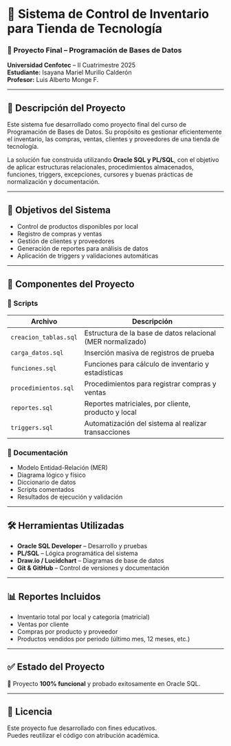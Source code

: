 # 🛒 Sistema de Control de Inventario para Tienda de Tecnología

### 📘 Proyecto Final – Programación de Bases de Datos  
**Universidad Cenfotec** – II Cuatrimestre 2025  
**Estudiante:** Isayana Mariel Murillo Calderón  
**Profesor:** Luis Alberto Monge F.

---

## 📌 Descripción del Proyecto

Este sistema fue desarrollado como proyecto final del curso de Programación de Bases de Datos. Su propósito es gestionar eficientemente el inventario, las compras, ventas, clientes y proveedores de una tienda de tecnología.

La solución fue construida utilizando **Oracle SQL y PL/SQL**, con el objetivo de aplicar estructuras relacionales, procedimientos almacenados, funciones, triggers, excepciones, cursores y buenas prácticas de normalización y documentación.

---

## 🎯 Objetivos del Sistema

- Control de productos disponibles por local
- Registro de compras y ventas
- Gestión de clientes y proveedores
- Generación de reportes para análisis de datos
- Aplicación de triggers y validaciones automáticas

---

## 🧩 Componentes del Proyecto

### 📁 Scripts

| Archivo | Descripción |
|--------|-------------|
| `creacion_tablas.sql` | Estructura de la base de datos relacional (MER normalizado) |
| `carga_datos.sql`     | Inserción masiva de registros de prueba |
| `funciones.sql`       | Funciones para cálculo de inventario y estadísticas |
| `procedimientos.sql` | Procedimientos para registrar compras y ventas |
| `reportes.sql`        | Reportes matriciales, por cliente, producto y local |
| `triggers.sql`        | Automatización del sistema al realizar transacciones |

### 📁 Documentación

- Modelo Entidad-Relación (MER)
- Diagrama lógico y físico
- Diccionario de datos
- Scripts comentados
- Resultados de ejecución y validación

---

## 🛠️ Herramientas Utilizadas

- **Oracle SQL Developer** – Desarrollo y pruebas
- **PL/SQL** – Lógica programática del sistema
- **Draw.io / Lucidchart** – Diagramas de base de datos
- **Git & GitHub** – Control de versiones y documentación

---

## 📊 Reportes Incluidos

- Inventario total por local y categoría (matricial)
- Ventas por cliente
- Compras por producto y proveedor
- Productos vendidos por periodo (último mes, 12 meses, etc.)

---

## ✅ Estado del Proyecto

🚀 Proyecto **100% funcional** y probado exitosamente en Oracle SQL.

---

## 📎 Licencia

Este proyecto fue desarrollado con fines educativos.  
Puedes reutilizar el código con atribución académica.


